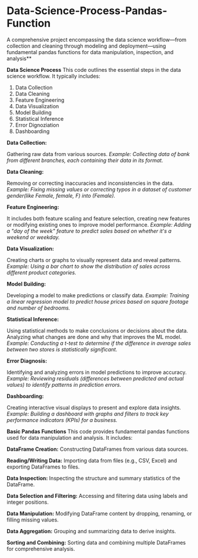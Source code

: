 # Data-Science-Process-Pandas-Function

A comprehensive project encompassing the data science workflow—from collection and cleaning through modeling and deployment—using fundamental pandas functions for data manipulation, inspection, and analysis**


**Data Science Process**
This code outlines the essential steps in the data science workflow. It typically includes:

1. Data Collection
2. Data Cleaning
3. Feature Engineering
4. Data Visualization
5. Model Building
6. Statistical Inference
7. Error Dignoziation
8. Dashboarding


**Data Collection:**

Gathering raw data from various sources.
_Example: Collecting data of bank from different branches, each containing their data in its format._

**Data Cleaning:**

Removing or correcting inaccuracies and inconsistencies in the data.
_Example: Fixing missing values or correcting typos in a dataset of customer gender(like Female, female, F) into (Female)._

**Feature Engineering:**

It includes both feature scaling and feature selection, creating new features or modifying existing ones to improve model performance.
_Example: Adding a "day of the week" feature to predict sales based on whether it's a weekend or weekday._

**Data Visualization:**

Creating charts or graphs to visually represent data and reveal patterns.
_Example: Using a bar chart to show the distribution of sales across different product categories._

**Model Building:**

Developing a model to make predictions or classify data.
_Example: Training a linear regression model to predict house prices based on square footage and number of bedrooms._

**Statistical Inference:**

Using statistical methods to make conclusions or decisions about the data. Analyzing what changes are done and why that improves the ML model.
_Example: Conducting a t-test to determine if the difference in average sales between two stores is statistically significant._

**Error Diagnosis:**

Identifying and analyzing errors in model predictions to improve accuracy.
_Example: Reviewing residuals (differences between predicted and actual values) to identify patterns in prediction errors._

**Dashboarding:**

Creating interactive visual displays to present and explore data insights.
_Example: Building a dashboard with graphs and filters to track key performance indicators (KPIs) for a business._


**Basic Pandas Functions**
This code provides fundamental pandas functions used for data manipulation and analysis. It includes:

**DataFrame Creation:** Constructing DataFrames from various data sources.

**Reading/Writing Data:** Importing data from files (e.g., CSV, Excel) and exporting DataFrames to files.

**Data Inspection:** Inspecting the structure and summary statistics of the DataFrame.

**Data Selection and Filtering:** Accessing and filtering data using labels and integer positions.

**Data Manipulation:** Modifying DataFrame content by dropping, renaming, or filling missing values.

**Data Aggregation:** Grouping and summarizing data to derive insights.

**Sorting and Combining:** Sorting data and combining multiple DataFrames for comprehensive analysis.









